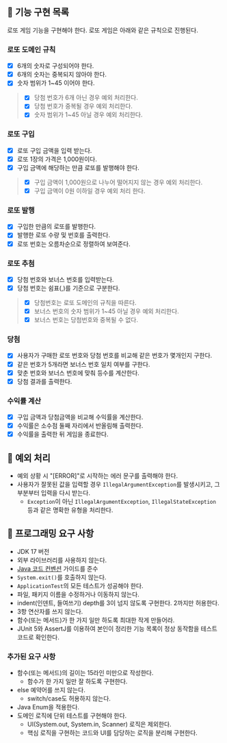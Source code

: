 ## 🚀 기능 구현 목록

로또 게임 기능을 구현해야 한다. 로또 게임은 아래와 같은 규칙으로 진행된다.

### 로또 도메인 규칙

- [X] 6개의 숫자로 구성되어야 한다.
- [X] 6개의 숫자는 중복되지 않아야 한다.
- [X] 숫자 범위가 1~45 이어야 한다.

> - [X] 당첨 번호가 6개 아닌 경우 예외 처리한다.
> - [X] 당첨 번호가 중복될 경우 예외 처리한다.
> - [X] 숫자 범위가 1~45 아닐 경우 예외 처리한다.

### 로또 구입

- [X] 로또 구입 금액을 입력 받는다.
- [X] 로또 1장의 가격은 1,000원이다.
- [X] 구입 금액에 해당하는 만큼 로또를 발행해야 한다.

> - [X] 구입 금액이 1,000원으로 나누어 떨어지지 않는 경우 예외 처리한다.
> - [X] 구입 금액이 0원 이하일 경우 예외 처리 한다.

### 로또 발행

- [X] 구입한 만큼의 로또를 발행한다.
- [X] 발행한 로또 수량 및 번호를 출력한다.
- [X] 로또 번호는 오름차순으로 정렬하여 보여준다.

### 로또 추첨

- [X] 당첨 번호와 보너스 번호를 입력받는다.
- [X] 당첨 번호는 쉼표(,)를 기준으로 구분한다.

> - [X] 당첨번호는 로또 도메인의 규칙을 따른다.
> - [X] 보너스 번호의 숫자 범위가 1~45 아닐 경우 예외 처리한다.
> - [X] 보너스 번호는 당첨번호와 중복될 수 없다.

### 당첨

- [X] 사용자가 구매한 로또 번호와 당첨 번호를 비교해 같은 번호가 몇개인지 구한다.
- [X] 같은 번호가 5개라면 보너스 번호 일치 여부를 구한다.
- [X] 맞춘 번호와 보너스 번호에 맞춰 등수를 계산한다.
- [X] 당첨 결과를 출력한다.

### 수익률 계산

- [X] 구입 금액과 당첨금액을 비교해 수익률을 계산한다.
- [X] 수익률은 소수점 둘째 자리에서 반올림해 출력한다.
- [X] 수익률을 출력한 뒤 게임을 종료한다.

## 🚨 예외 처리

- 예외 상황 시 "[ERROR]"로 시작하는 에러 문구를 출력해야 한다.
- 사용자가 잘못된 값을 입력할 경우 `IllegalArgumentException`를 발생시키고, 그 부분부터 입력을 다시
  받는다.
    - `Exception`이 아닌 `IllegalArgumentException`, `IllegalStateException` 등과 같은 명확한 유형을 처리한다.

## 🎯 프로그래밍 요구 사항

- JDK 17 버전
- 외부 라이브러리를 사용하지 않는다.
- [Java 코드 컨벤션](https://github.com/woowacourse/woowacourse-docs/tree/master/styleguide/java) 가이드를
  준수
- `System.exit()`를 호출하지 않는다.
- `ApplicationTest`의 모든 테스트가 성공해야 한다.
- 파일, 패키지 이름을 수정하거나 이동하지 않는다.
- indent(인덴트, 들여쓰기) depth를 3이 넘지 않도록 구현한다. 2까지만 허용한다.
- 3항 연산자를 쓰지 않는다.
- 함수(또는 메서드)가 한 가지 일만 하도록 최대한 작게 만들어라.
- JUnit 5와 AssertJ를 이용하여 본인이 정리한 기능 목록이 정상 동작함을 테스트 코드로 확인한다.

### 추가된 요구 사항

- 함수(또는 메서드)의 길이는 15라인 미만으로 작성한다.
    - 함수가 한 가지 일만 잘 하도록 구현한다.
- else 예약어를 쓰지 않는다.
    - switch/case도 허용하지 않는다.
- Java Enum을 적용한다.
- 도메인 로직에 단위 테스트를 구현해야 한다.
    - UI(System.out, System.in, Scanner) 로직은 제외한다.
    - 핵심 로직을 구현하는 코드와 UI를 담당하는 로직을 분리해 구현한다.

